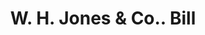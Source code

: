---
doi: 10.7916/D8F49199
date_other: '1890'
date_other_textual: 1890-1899
form: printed ephemera
genre:
- Invoices
name:
- W. H. Jones & Co.
object_in_context_url: https://biggert.cul.columbia.edu/items/view/ave_biggert_01798
subject_hierarchical_geographic:
- Boston, Massachusetts, United States
subject_name:
- W. H. Jones & Co.
title: W. H. Jones & Co.. Bill
sort_title: W. H. Jones & Co.. Bill
call_number: ave_biggert_01798
coordinates:
- 42.35805555555556,-71.06361111111111
pid: ave_biggert_01798
identifiers: ave_biggert_01798
permalink: /biggert/ave_biggert_01798/
layout: iiif-image-page
---